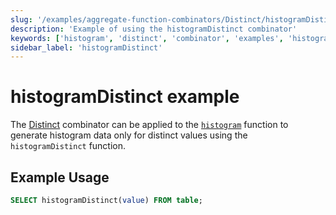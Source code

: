 ```yaml
---
slug: '/examples/aggregate-function-combinators/Distinct/histogramDistinct'
description: 'Example of using the histogramDistinct combinator'
keywords: ['histogram', 'distinct', 'combinator', 'examples', 'histogramDistinct']
sidebar_label: 'histogramDistinct'
---
```


# histogramDistinct example

The [Distinct](/sql-reference/aggregate-functions/combinators#-distinct) combinator can be applied to the [`histogram`](/sql-reference/aggregate-functions/parametric-functions#histogram) function to generate histogram data only for distinct values using the `histogramDistinct` function.

## Example Usage

```sql
SELECT histogramDistinct(value) FROM table;
```
